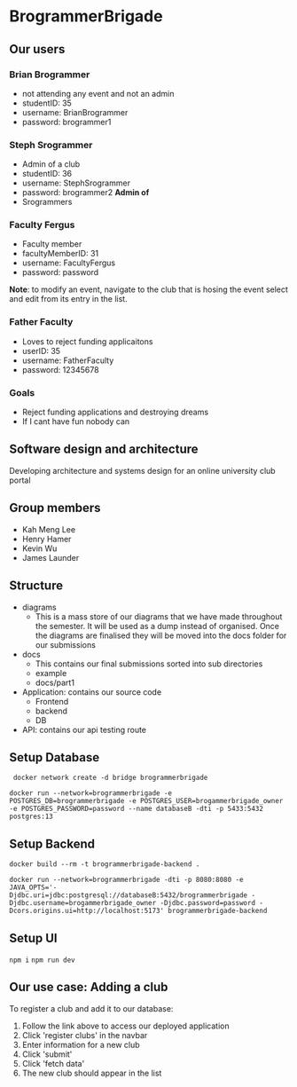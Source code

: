 ﻿# BrogrammerBrigade

## Our users

### Brian Brogrammer
- not attending any event and not an admin
- studentID: 35
- username: BrianBrogrammer
- password: brogrammer1

### Steph Srogrammer
- Admin of a club
- studentID: 36
- username: StephSrogrammer
- password: brogrammer2
**Admin of**
- Srogrammers
 
### Faculty Fergus
- Faculty member
- facultyMemberID: 31
- username: FacultyFergus
- password: password

**Note**: to modify an event, navigate to the club that is hosing the event select and edit from its entry in the list.

### Father Faculty
- Loves to reject funding applicaitons
- userID: 35
- username: FatherFaculty
- password: 12345678
### Goals
  - Reject funding applications and destroying dreams 
  - If I cant have fun nobody can

## Software design and architecture
Developing architecture and systems design for an online university club portal
## Group members
- Kah Meng Lee
- Henry Hamer
- Kevin Wu
- James Launder

## Structure
- diagrams
  - This is a mass store of our diagrams that we have made throughout the semester. It will be used as a dump instead of organised. Once the diagrams are finalised they will be moved into the docs folder for our submissions
- docs
  - This contains our final submissions sorted into sub directories
  - example
  - docs/part1
- Application: contains our source code
  - Frontend
  - backend
  - DB
- API: contains our api testing route

## Setup Database
` docker network create -d bridge brogrammerbrigade`

`docker run --network=brogrammerbrigade -e POSTGRES_DB=brogrammerbrigade -e POSTGRES_USER=brogammerbrigade_owner -e POSTGRES_PASSWORD=password --name databaseB -dti -p 5433:5432 postgres:13`

## Setup Backend
`docker build --rm -t brogrammerbrigade-backend .`

`docker run --network=brogrammerbrigade -dti -p 8080:8080 -e JAVA_OPTS='-Djdbc.uri=jdbc:postgresql://databaseB:5432/brogrammerbrigade -Djdbc.username=brogammerbrigade_owner -Djdbc.password=password -Dcors.origins.ui=http://localhost:5173' brogrammerbrigade-backend`

## Setup UI
`npm i`
`npm run dev`

## Our use case: Adding a club
To register a club and add it to our database:
1. Follow the link above to access our deployed application
2. Click 'register clubs' in the navbar
3. Enter information for a new club
4. Click 'submit'
5. Click 'fetch data'
6. The new club should appear in the list
